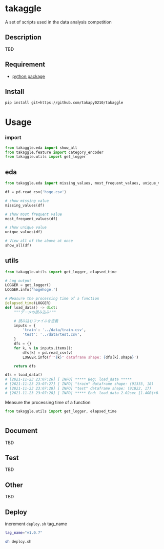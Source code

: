 # takaggle
A set of scripts used in the data analysis competition

## Description
TBD

## Requirement
- [python package](https://github.com/takapy0210/takaggle/blob/master/requirements.txt)

## Install
```sh
pip install git+https://github.com/takapy0210/takaggle
```

# Usage

### import

```python
from takaggle.eda import show_all
from takaggle.feature import category_encoder
from takaggle.utils import get_logger
```

## eda

```python
from takaggle.eda import missing_values, most_frequent_values, unique_values, show_all

df = pd.read_csv('hoge.csv')

# show missing value
missing_values(df)

# show most frequent value
most_frequent_values(df)

# show unique value
unique_values(df)

# View all of the above at once
show_all(df)
```

## utils


```python
from takaggle.utils import get_logger, elapsed_time

# Log output
LOGGER = get_logger()
LOGGER.info('hogehoge.')

# Measure the processing time of a function
@elapsed_time(LOGGER)
def load_data() -> dict:
    """データの読み込み"""

    # 読み込むファイルを定義
    inputs = {
        'train': '../data/train.csv',
        'test': '../data/test.csv',
    }
    dfs = {}
    for k, v in inputs.items():
        dfs[k] = pd.read_csv(v)
        LOGGER.info(f'"{k}" dataframe shape: {dfs[k].shape}')

    return dfs

dfs = load_data()
# [2021-11-23 23:07:26] [ INFO] ***** Beg: load_data *****
# [2021-11-23 23:07:27] [ INFO] "train" dataframe shape: (91333, 18)
# [2021-11-23 23:07:28] [ INFO] "test" dataframe shape: (91822, 17)
# [2021-11-23 23:07:28] [ INFO] ***** End: load_data 2.02sec [1.4GB(+0.1GB)] *****

```

Measure the processing time of a function

```python
from takaggle.utils import get_logger, elapsed_time



```


## Document
TBD

## Test
TBD

## Other
TBD

## Deploy
increment `deploy.sh` tag_name

```sh
tag_name="v1.0.7"
```

```sh
sh deploy.sh
```
